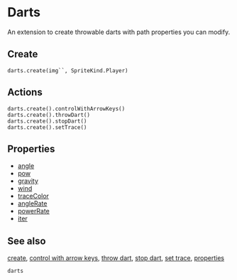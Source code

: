 # Darts

An extension to create throwable darts with path properties you can modify.

## Create

```cards
darts.create(img``, SpriteKind.Player)
```

## Actions

```cards
darts.create().controlWithArrowKeys()
darts.create().throwDart()
darts.create().stopDart()
darts.create().setTrace()
```

## Properties

* [angle](/reference/darts/properties#angle)
* [pow](/reference/darts/properties#pow)
* [gravity](/reference/darts/properties#gravity)
* [wind](/reference/darts/properties#wind)
* [traceColor](/reference/darts/properties#tracecolor)
* [angleRate](/reference/darts/properties#anglerate)
* [powerRate](/reference/darts/properties#powerrate)
* [iter](/reference/darts/properties#iter)



## See also

[create](/reference/darts/create), [control with arrow keys](/reference/darts/control-with-arrow-keys),
[throw dart](/reference/darts/throw-dart), [stop dart](/reference/darts/stop-dart),
[set trace](/reference/darts/set-trace), [properties](/reference/darts/properties)

```package
darts
```